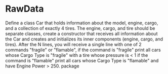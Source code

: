# RawData
Define a class Car that holds information about the model, engine, cargo, and a collection of exactly 4 tires. The engine, cargo, and tire should be separate classes, create a constructor that receives all information about the Car and creates and initializes its inner components (engine, cargo, and tires). After the N lines, you will receive a single line with one of 2 commands "fragile" or "flamable", if the command is "fragile" print all cars whose Cargo Type is "fragile" with a tire whose pressure is < 1 if the command is "flamable" print all cars whose Cargo Type is "flamable" and have Engine Power > 250. package 
